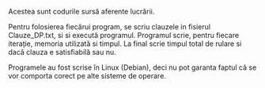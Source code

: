 Acestea sunt codurile sursă aferente lucrării.

Pentru folosierea fiecărui program, se scriu clauzele in fisierul Clauze_DP.txt, si si execută programul. Programul scrie, pentru fiecare iterație, memoria utilizată si timpul. La final scrie timpul total de rulare si dacă clauza e satisfiabilă sau nu.

Programele au fost scrise în Linux (Debian), deci nu pot garanta faptul că se vor comporta corect pe alte sisteme de operare.
